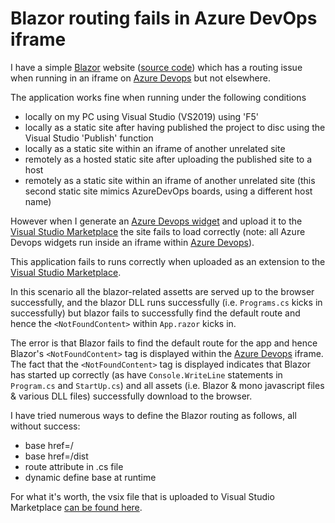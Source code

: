 # Blazor routing fails in Azure DevOps iframe

I have a simple [Blazor](https://dotnet.microsoft.com/apps/aspnet/web-apps/client) website ([source code](https://github.com/GregTrevellick/BlazorVsixStackOverflowQuestion)) which has a routing issue when running in an iframe on [Azure Devops](https://azure.microsoft.com/en-gb/services/devops/) but not elsewhere.

The application works fine when running under the following conditions

 - locally on my PC using Visual Studio (VS2019) using 'F5'
 - locally as a static site after having published the project to disc using the Visual Studio 'Publish' function
 - locally as a static site within an iframe of another unrelated site
 - remotely as a hosted static site after uploading the published site to a host
 - remotely as a static site within an iframe of another unrelated site (this second static site mimics AzureDevOps boards, using a different host name)
 




However when I generate an [Azure Devops widget](https://docs.microsoft.com/en-us/azure/devops/extend/develop/add-dashboard-widget?view=azure-devops) and upload it to the [Visual Studio Marketplace](https://marketplace.visualstudio.com/azuredevops) the site fails to load correctly (note: all Azure Devops widgets run inside an iframe within [Azure Devops](https://azure.microsoft.com/en-gb/services/devops/)).

 This application fails to runs correctly when uploaded as an extension to the [Visual Studio Marketplace](https://marketplace.visualstudio.com/items?itemName=GregTrevellick.BlazorWidget).

 In this scenario all the blazor-related assetts are served up to the browser successfully, and the blazor DLL runs successfully (i.e. ```Programs.cs``` kicks in successfully) but blazor fails to successfully find the default route and hence the ```<NotFoundContent>``` within ```App.razor``` kicks in.

The error is that Blazor fails to find the default route for the app and hence Blazor's ```<NotFoundContent>``` tag is displayed within the [Azure Devops](https://azure.microsoft.com/en-gb/services/devops/) iframe. The fact that the ```<NotFoundContent>``` tag is displayed indicates that Blazor has started up correctly (as have ```Console.WriteLine``` statements in ```Program.cs``` and ```StartUp.cs```) and all assets (i.e. Blazor & mono javascript files & various DLL files) successfully download to the browser.



I have tried numerous ways to define the Blazor routing as follows, all without success:
 - base href=/
 - base href=/dist
 - route attribute in .cs file
 - dynamic define base at runtime

For what it's worth, the vsix file that is uploaded to Visual Studio Marketplace [can be found here](https://github.com/GregTrevellick/BlazorVsixStackOverflowQuestion).










